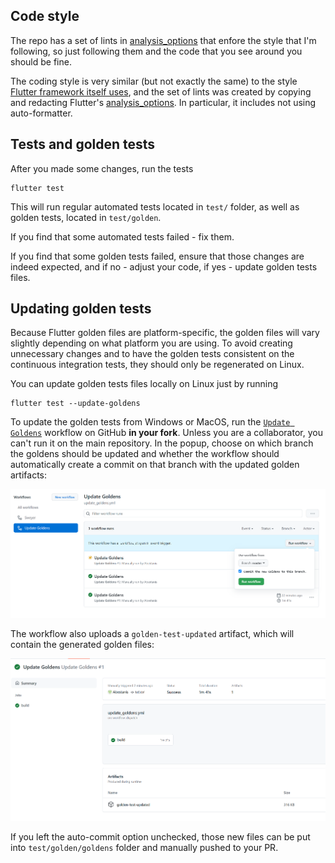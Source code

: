 ## Code style

The repo has a set of lints in [analysis_options](https://github.com/nt4f04uNd/sweyer/blob/master/analysis_options.yaml)
that enfore the style that I'm following, so just following
them and the code that you see around you should be fine.

The coding style is very similar (but not exactly the same)
to the style [Flutter framework itself uses](https://github.com/flutter/flutter/wiki/Style-guide-for-Flutter-repo),
and the set of lints was created by copying and redacting Flutter's
[analysis_options](https://github.com/flutter/flutter/blob/master/analysis_options.yaml).
In particular, it includes not using auto-formatter.

## Tests and golden tests

After you made some changes, run the tests

```shell
flutter test
```

This will run regular automated tests located in `test/` folder,
as well as golden tests, located in `test/golden`.

If you find that some automated tests failed - fix them.

If you find that some golden tests failed, ensure that those changes
are indeed expected, and if no - adjust your code, if yes - update
golden tests files.

## Updating golden tests

Because Flutter golden files are platform-specific, the golden files will vary slightly depending
on what platform you are using. To avoid creating unnecessary changes and to have the golden tests
consistent on the continuous integration tests, they should only be regenerated on Linux.

You can update golden tests files locally on Linux just by running
```shell
flutter test --update-goldens
```

To update the golden tests from Windows or MacOS, run the
[`Update Goldens`](https://github.com/nt4f04uNd/sweyer/actions/workflows/update_goldens.yml)
workflow on GitHub **in your fork**. Unless you are a collaborator, you can't run it on the main
repository. In the popup, choose on which branch the goldens should be updated and whether
the workflow should automatically create a commit on that branch with the updated golden artifacts:

![The workflow site on GitHub](static_assets/readme/run_update_goldens_workflow.png)

The workflow also uploads a `golden-test-updated` artifact, which will contain the generated
golden files:

![The workflow result site on GitHub](static_assets/readme/update_goldens_workflow_result.png)

If you left the auto-commit option unchecked, those new files can be put into `test/golden/goldens`
folder and manually pushed to your PR.
